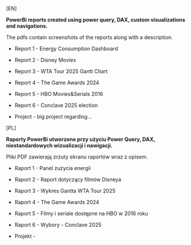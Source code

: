 [EN]

**PowerBi reports created using power query, DAX, custom visualizations and navigations.**

The pdfs contain screenshots of the reports along with a description.

- Report 1 - Energy Consumption Dashboard 

- Report 2 - Disney Movies 

- Report 3 - WTA Tour 2025 Gantt Chart 

- Report 4 - The Game Awards 2024 

- Report 5 - HBO Movies&Serials 2016 

- Report 6 - Conclave 2025 election 

- Project - big project regarding...

[PL]

**Raporty PowerBi utworzone przy użyciu Power Query, DAX, niestandardowych wizualizacji i nawigacji.**

Pliki PDF zawierają zrzuty ekranu raportów wraz z opisem.

- Raport 1 - Panel zużycia energii

- Raport 2 - Raport dotyczący filmów Disneya

- Raport 3 - Wykres Gantta WTA Tour 2025

- Raport 4 - The Game Awards 2024

- Raport 5 - Filmy i seriale dostępne na HBO w 2016 roku

- Raport 6 - Wybory - Conclave 2025

- Projekt - 

